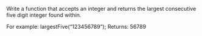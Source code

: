 Write a function that accepts an integer and returns the largest consecutive five digit integer found within.

For example: largestFive(“123456789”);
Returns: 56789
